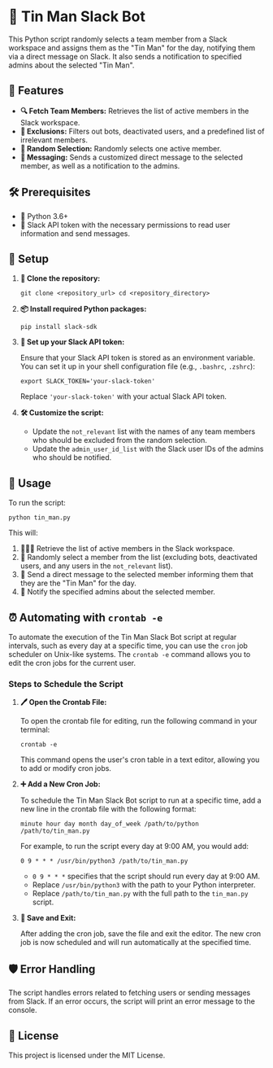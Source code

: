 
# 🎩 Tin Man Slack Bot

This Python script randomly selects a team member from a Slack workspace and assigns them as the "Tin Man" for the day, notifying them via a direct message on Slack. It also sends a notification to specified admins about the selected "Tin Man".

## 🌟 Features

-   **🔍 Fetch Team Members:** Retrieves the list of active members in the Slack workspace.
-   **🚫 Exclusions:** Filters out bots, deactivated users, and a predefined list of irrelevant members.
-   **🎲 Random Selection:** Randomly selects one active member.
-   **💬 Messaging:** Sends a customized direct message to the selected member, as well as a notification to the admins.

## 🛠️ Prerequisites

-   🐍 Python 3.6+
-   🔐 Slack API token with the necessary permissions to read user information and send messages.

## 📝 Setup

1.  **📂 Clone the repository:**
    
    `git clone <repository_url>
    cd <repository_directory>` 
    
2.  **📦 Install required Python packages:**
    
    `pip install slack-sdk` 
    
3.  **🔧 Set up your Slack API token:**
    
    Ensure that your Slack API token is stored as an environment variable. You can set it up in your shell configuration file (e.g., `.bashrc`, `.zshrc`):
        
    `export SLACK_TOKEN='your-slack-token'` 
    
    Replace `'your-slack-token'` with your actual Slack API token.
    
4.  **🛠️ Customize the script:**
    
    -   Update the `not_relevant` list with the names of any team members who should be excluded from the random selection.
    -   Update the `admin_user_id_list` with the Slack user IDs of the admins who should be notified.

## 🚀 Usage

To run the script:

`python tin_man.py` 

This will:

1.  🧑‍🤝‍🧑 Retrieve the list of active members in the Slack workspace.
2.  🎲 Randomly select a member from the list (excluding bots, deactivated users, and any users in the `not_relevant` list).
3.  📩 Send a direct message to the selected member informing them that they are the "Tin Man" for the day.
4.  📢 Notify the specified admins about the selected member.

## ⏰ Automating with `crontab -e`

To automate the execution of the Tin Man Slack Bot script at regular intervals, such as every day at a specific time, you can use the `cron` job scheduler on Unix-like systems. The `crontab -e` command allows you to edit the cron jobs for the current user.

### Steps to Schedule the Script

1.  **🖊️ Open the Crontab File:**
    
    To open the crontab file for editing, run the following command in your terminal:
   
    `crontab -e` 
    
    This command opens the user's cron table in a text editor, allowing you to add or modify cron jobs.
    
2.  **➕ Add a New Cron Job:**
    
    To schedule the Tin Man Slack Bot script to run at a specific time, add a new line in the crontab file with the following format:
   
    `minute hour day month day_of_week /path/to/python /path/to/tin_man.py` 
    
    For example, to run the script every day at 9:00 AM, you would add:
    
    `0 9 * * * /usr/bin/python3 /path/to/tin_man.py` 
    
    -   `0 9 * * *` specifies that the script should run every day at 9:00 AM.
    -   Replace `/usr/bin/python3` with the path to your Python interpreter.
    -   Replace `/path/to/tin_man.py` with the full path to the `tin_man.py` script.
3.  **💾 Save and Exit:**
    
    After adding the cron job, save the file and exit the editor. The new cron job is now scheduled and will run automatically at the specified time.
    

## 🛡️ Error Handling

The script handles errors related to fetching users or sending messages from Slack. If an error occurs, the script will print an error message to the console.

## 📜 License

This project is licensed under the MIT License.
